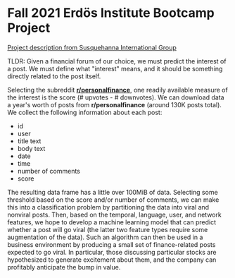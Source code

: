 # Fall 2021 Erdös Institute Bootcamp Project

[Project description from Susquehanna International Group](https://drive.google.com/file/d/1ykcpZqmNYM0kdiwBdGjKAsH6VgHvs5_o/view?usp=sharing)

TLDR: Given a financial forum of our choice, we must predict the interest of a post. We must define what "interest" means, and it should be something directly related to the post itself. 

Selecting the subreddit [**r/personalfinance**](https://www.reddit.com/r/personalfinance/), one readily available measure of the interest is the score (# upvotes - # downvotes). We can download data a year's worth of posts from **r/personalfinance** (around 130K posts total). We collect the following information about each post:

* id
* user
* title text
* body text
* date
* time
* number of comments
* score

The resulting data frame has a little over 100MiB of data. Selecting some threshold based on the score and/or number of comments, we can make this into a classification problem by partitioning the data into viral and nonviral posts. Then, based on the temporal, language, user, and network features, we hope to develop a machine learning model that can predict whether a post will go viral (the latter two feature types require some augmentation of the data). Such an algorithm can then be used in a business environment by producing a small set of finance-related posts expected to go viral. In particular, those discussing particular stocks are hypothesized to generate excitement about them, and the company can profitably anticipate the bump in value.

